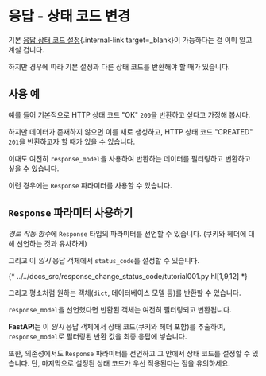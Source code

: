 # 응답 - 상태 코드 변경

기본 [응답 상태 코드 설정](../tutorial/response-status-code.md){.internal-link target=_blank}이 가능하다는 걸 이미 알고 계실 겁니다.

하지만 경우에 따라 기본 설정과 다른 상태 코드를 반환해야 할 때가 있습니다.

## 사용 예

예를 들어 기본적으로 HTTP 상태 코드 "OK" `200`을 반환하고 싶다고 가정해 봅시다.

하지만 데이터가 존재하지 않으면 이를 새로 생성하고, HTTP 상태 코드 "CREATED" `201`을 반환하고자 할 때가 있을 수 있습니다.

이때도 여전히 `response_model`을 사용하여 반환하는 데이터를 필터링하고 변환하고 싶을 수 있습니다.

이런 경우에는 `Response` 파라미터를 사용할 수 있습니다.

## `Response` 파라미터 사용하기

*경로 작동 함수*에 `Response` 타입의 파라미터를 선언할 수 있습니다. (쿠키와 헤더에 대해 선언하는 것과 유사하게)

그리고 이 *임시* 응답 객체에서 `status_code`를 설정할 수 있습니다.

{* ../../docs_src/response_change_status_code/tutorial001.py hl[1,9,12] *}

그리고 평소처럼 원하는 객체(`dict`, 데이터베이스 모델 등)를 반환할 수 있습니다.

`response_model`을 선언했다면 반환된 객체는 여전히 필터링되고 변환됩니다.

**FastAPI**는 이 *임시* 응답 객체에서 상태 코드(쿠키와 헤더 포함)를 추출하여, `response_model`로 필터링된 반환 값을 최종 응답에 넣습니다.

또한, 의존성에서도 `Response` 파라미터를 선언하고 그 안에서 상태 코드를 설정할 수 있습니다. 단, 마지막으로 설정된 상태 코드가 우선 적용된다는 점을 유의하세요.
